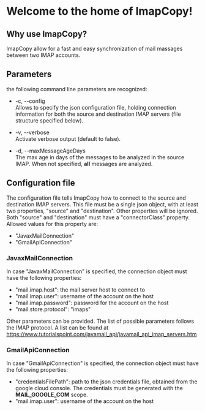 # Welcome to the home of ImapCopy!

## Why use ImapCopy?

ImapCopy allow for a fast and easy synchronization of mail massages between two IMAP accounts.



## Parameters

the following command line parameters are recognized:

*  -c, --config <filename>  
Allows to specify the json configuration file, holding connection information for both the source and destination IMAP servers (file structure specified below).  

*  -v, --verbose  
Activate verbose output (default to false).  

*  -d, --maxMessageAgeDays <int>  
The max age in days of the messages to be analyzed in the source IMAP. When not specified, **all** messages are analyzed.  



## Configuration file
The configuration file tells ImapCopy how to connect to the source and destination IMAP servers. 
This file must be a single json object, with at least two properties, "source" and "destination". Other properties will be ignored.
Both "source" and "destination" must have a "connectorClass" property. Allowed values for this property are:  
*  "JavaxMailConnection"
*  "GmailApiConnection"

### JavaxMailConnection
In case "JavaxMailConnection" is specified, the connection object must have the following properties:
*  "mail.imap.host": the mail server host to connect to 
*  "mail.imap.user": username of the account on the host
*  "mail.imap.password": password for the account on the host
*  "mail.store.protocol": "imaps"  
  
Other parameters can be provided. The list of possible parameters follows the IMAP protocol. A list can be found at https://www.tutorialspoint.com/javamail_api/javamail_api_imap_servers.htm

### GmailApiConnection
In case "GmailApiConnection" is specified, the connection object must have the following properties:
*  "credentialsFilePath": path to the json credentials file, obtained from the google cloud console. The credentials must be generated with the **MAIL_GOOGLE_COM** scope.
*  "mail.imap.user": username of the account on the host






